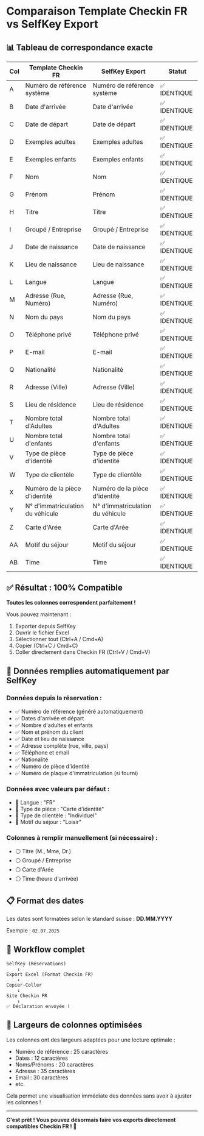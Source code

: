 # Comparaison Template Checkin FR vs SelfKey Export

## 📊 Tableau de correspondance exacte

| Col | Template Checkin FR              | SelfKey Export                   | Statut       |
| --- | -------------------------------- | -------------------------------- | ------------ |
| A   | Numéro de référence système      | Numéro de référence système      | ✅ IDENTIQUE |
| B   | Date d'arrivée                   | Date d'arrivée                   | ✅ IDENTIQUE |
| C   | Date de départ                   | Date de départ                   | ✅ IDENTIQUE |
| D   | Exemples adultes                 | Exemples adultes                 | ✅ IDENTIQUE |
| E   | Exemples enfants                 | Exemples enfants                 | ✅ IDENTIQUE |
| F   | Nom                              | Nom                              | ✅ IDENTIQUE |
| G   | Prénom                           | Prénom                           | ✅ IDENTIQUE |
| H   | Titre                            | Titre                            | ✅ IDENTIQUE |
| I   | Groupé / Entreprise              | Groupé / Entreprise              | ✅ IDENTIQUE |
| J   | Date de naissance                | Date de naissance                | ✅ IDENTIQUE |
| K   | Lieu de naissance                | Lieu de naissance                | ✅ IDENTIQUE |
| L   | Langue                           | Langue                           | ✅ IDENTIQUE |
| M   | Adresse (Rue, Numéro)            | Adresse (Rue, Numéro)            | ✅ IDENTIQUE |
| N   | Nom du pays                      | Nom du pays                      | ✅ IDENTIQUE |
| O   | Téléphone privé                  | Téléphone privé                  | ✅ IDENTIQUE |
| P   | E-mail                           | E-mail                           | ✅ IDENTIQUE |
| Q   | Nationalité                      | Nationalité                      | ✅ IDENTIQUE |
| R   | Adresse (Ville)                  | Adresse (Ville)                  | ✅ IDENTIQUE |
| S   | Lieu de résidence                | Lieu de résidence                | ✅ IDENTIQUE |
| T   | Nombre total d'Adultes           | Nombre total d'Adultes           | ✅ IDENTIQUE |
| U   | Nombre total d'enfants           | Nombre total d'enfants           | ✅ IDENTIQUE |
| V   | Type de pièce d'identité         | Type de pièce d'identité         | ✅ IDENTIQUE |
| W   | Type de clientèle                | Type de clientèle                | ✅ IDENTIQUE |
| X   | Numéro de la pièce d'identité    | Numéro de la pièce d'identité    | ✅ IDENTIQUE |
| Y   | N° d'immatriculation du véhicule | N° d'immatriculation du véhicule | ✅ IDENTIQUE |
| Z   | Carte d'Arée                     | Carte d'Arée                     | ✅ IDENTIQUE |
| AA  | Motif du séjour                  | Motif du séjour                  | ✅ IDENTIQUE |
| AB  | Time                             | Time                             | ✅ IDENTIQUE |

## ✅ Résultat : 100% Compatible

**Toutes les colonnes correspondent parfaitement !**

Vous pouvez maintenant :

1. Exporter depuis SelfKey
2. Ouvrir le fichier Excel
3. Sélectionner tout (Ctrl+A / Cmd+A)
4. Copier (Ctrl+C / Cmd+C)
5. Coller directement dans Checkin FR (Ctrl+V / Cmd+V)

## 🎯 Données remplies automatiquement par SelfKey

### Données depuis la réservation :

- ✅ Numéro de référence (généré automatiquement)
- ✅ Dates d'arrivée et départ
- ✅ Nombre d'adultes et enfants
- ✅ Nom et prénom du client
- ✅ Date et lieu de naissance
- ✅ Adresse complète (rue, ville, pays)
- ✅ Téléphone et email
- ✅ Nationalité
- ✅ Numéro de pièce d'identité
- ✅ Numéro de plaque d'immatriculation (si fourni)

### Données avec valeurs par défaut :

- 📝 Langue : "FR"
- 📝 Type de pièce : "Carte d'identité"
- 📝 Type de clientèle : "Individuel"
- 📝 Motif du séjour : "Loisir"

### Colonnes à remplir manuellement (si nécessaire) :

- ⚪ Titre (M., Mme, Dr.)
- ⚪ Groupé / Entreprise
- ⚪ Carte d'Arée
- ⚪ Time (heure d'arrivée)

## 📋 Format des dates

Les dates sont formatées selon le standard suisse : **DD.MM.YYYY**

Exemple : `02.07.2025`

## 🔄 Workflow complet

```
SelfKey (Réservations)
    ↓
Export Excel (Format Checkin FR)
    ↓
Copier-Coller
    ↓
Site Checkin FR
    ↓
✅ Déclaration envoyée !
```

## 🎨 Largeurs de colonnes optimisées

Les colonnes ont des largeurs adaptées pour une lecture optimale :

- Numéro de référence : 25 caractères
- Dates : 12 caractères
- Noms/Prénoms : 20 caractères
- Adresse : 35 caractères
- Email : 30 caractères
- etc.

Cela permet une visualisation immédiate des données sans avoir à ajuster les colonnes !

---

**C'est prêt ! Vous pouvez désormais faire vos exports directement compatibles Checkin FR ! 🚀**
